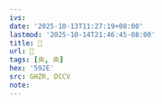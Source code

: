 ```yaml
---
ivs:
date: '2025-10-13T11:27:19+08:00'
lastmod: '2025-10-14T21:46:45-08:00'
title: 󰗀
url: 󰗀
tags: [央, 央]
hex: '592E'
src: GHZR, DCCV
note:
---
```

